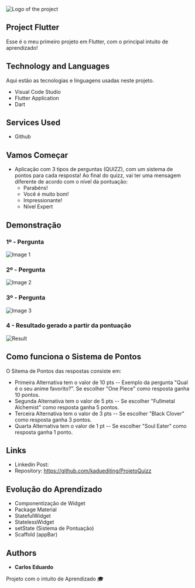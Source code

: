 
![Logo of the project](https://github.com/kaduediting/ProjetoQuizz/blob/main/public/readme/quiz%20logo.png)


## Project Flutter
Esse é o meu primeiro projeto em Flutter, com o principal intuito de aprendizado!


## Technology and Languages

Aqui estão as tecnologias e linguagens usadas neste projeto.

* Visual Code Studio
* Flutter Application
* Dart

## Services Used

* Github

## Vamos Começar

* Aplicação com 3 tipos de perguntas (QUIZZ), com um sistema de pontos para cada resposta! Ao final do quizz, vai ter uma mensagem diferente de acordo com o nível da pontuação:
  - Parabéns!
  - Você é muito bom!
  - Impressionante!
  - Nível Expert

## Demonstração

### 1º - Pergunta

![Image 1](https://github.com/kaduediting/ProjetoQuizz/blob/main/public/readme/1.jpg)

### 2º - Pergunta

![Image 2](https://github.com/kaduediting/ProjetoQuizz/blob/main/public/readme/2.jpg)

### 3º - Pergunta

![Image 3](https://github.com/kaduediting/ProjetoQuizz/blob/main/public/readme/3.jpg)

### 4 - Resultado gerado a partir da pontuação

![Result](https://github.com/kaduediting/ProjetoQuizz/blob/main/public/readme/4.jpg)

## Como funciona o Sistema de Pontos

O Sitema de Pontos das respostas consiste em:
 - Primeira Alternativa tem o valor de 10 pts -- Exemplo da pergunta "Qual é o seu anime favorito?". Se escolher "One Piece" como resposta ganha 10 pontos.
 - Segunda Alternativa tem o valor de 5 pts -- Se escolher "Fullmetal Alchemist" como resposta ganha 5 pontos.
 - Terceira Alternativa tem o valor de 3 pts -- Se escolher "Black Clover" como resposta ganha 3 pontos.
 - Quarta Alternativa tem o valor de 1 pt -- Se escolher "Soul Eater" como resposta ganha 1 ponto.


## Links
  - Linkedin Post: 
  - Repository: https://github.com/kaduediting/ProjetoQuizz

  ## Evolução do Aprendizado

  - Componentização de Widget
  - Package Material
  - StatefulWidget
  - StatelessWidget
  - setState (Sistema de Pontuação)
  - Scaffold (appBar)

  ## Authors

  * **Carlos Eduardo** 

  Projeto com o intuito de Aprendizado 🎓
